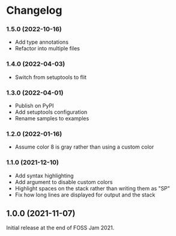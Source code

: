 # Changelog

### 1.5.0 (2022-10-16)

- Add type annotations
- Refactor into multiple files

### 1.4.0 (2022-04-03)

- Switch from setuptools to flit

### 1.3.0 (2022-04-01)

- Publish on PyPI
- Add setuptools configuration
- Rename samples to examples

### 1.2.0 (2022-01-16)

- Assume color 8 is gray rather than using a custom color

### 1.1.0 (2021-12-10)

- Add syntax highlighting
- Add argument to disable custom colors
- Highlight spaces on the stack rather than writing them as "SP"
- Fix how long lines are displayed for output and the stack

## 1.0.0 (2021-11-07)

Initial release at the end of FOSS Jam 2021.
